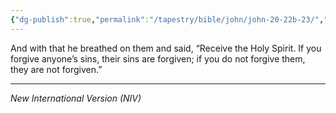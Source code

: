 ```yaml
---
{"dg-publish":true,"permalink":"/tapestry/bible/john/john-20-22b-23/","title":"John 20:22b-23","hide":true,"tags":["bible-verse","bible-verse"],"dgHomeLink":true,"dgShowLocalGraph":true,"dgEnableSearch":true}
---
```



And with that he breathed on them and said, “Receive the Holy Spirit.  If you forgive anyone’s sins, their sins are forgiven; if you do not forgive them, they are not forgiven.”


---
*New International Version (NIV)*